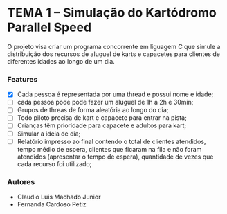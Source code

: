 #  TEMA 1 – Simulação do Kartódromo Parallel Speed

 O projeto visa criar um programa concorrente em liguagem C que simule a distribuição dos recursos de aluguel de karts e capacetes para clientes de diferentes idades ao longo de um dia.

 ### Features

- [x] Cada pessoa é representada por uma thread e possui nome e idade;
- [ ] cada pessoa pode pode fazer um aluguel de 1h a 2h e 30min;
- [ ] Grupos de threas de forma aleatória ao longo do dia;
- [ ] Todo piloto precisa de kart e capacete para entrar na pista;
- [ ] Crianças têm prioridade para capacete e adultos para kart;
- [ ] Simular a ideia de dia;
- [ ] Relatório impresso ao final contendo o total de clientes atendidos, tempo médio de espera, clientes que ficaram na fila e não foram atendidos (apresentar o tempo de espera), quantidade de vezes que cada recurso foi utilizado;

 ### Autores

 - Claudio Luis Machado Junior
 - Fernanda Cardoso Petiz